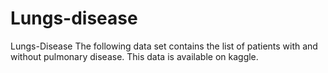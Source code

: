 # Lungs-disease
Lungs-Disease
The following data set contains the list of patients with and without pulmonary disease. This data is available on kaggle. 

